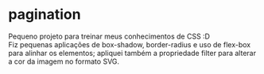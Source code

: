 # pagination
 
Pequeno projeto para treinar meus conhecimentos de CSS :D <br>
Fiz pequenas aplicações de box-shadow, border-radius e uso de flex-box para alinhar os elementos; apliquei também a propriedade filter para alterar a cor da imagem no formato SVG.
